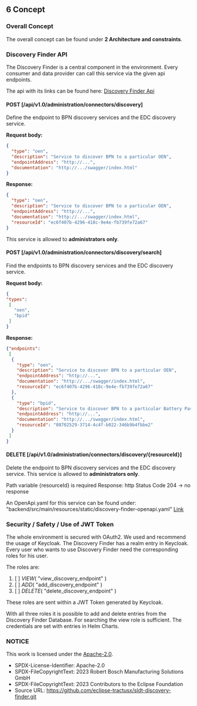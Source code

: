 ## 6 Concept

### Overall Concept

The overall concept can be found under **2 Architecture and
constraints**.

### Discovery Finder API

The Discovery Finder is a central component in the environment. Every
consumer and data provider can call this service via the given api
endpoints.

The api with its links can be found here: [Discovery Finder Api]( https://semantics.int.demo.catena-x.net/discoveryfinder/swagger-ui/index.html)

#### POST [/api/v1.0/administration/connectors/discovery]

Define the endpoint to BPN discovery services and the EDC discovery
service.

**Request body:**

```json
{
  "type": "oen",
  "description": "Service to discover BPN to a particular OEN",
  "endpointAddress": "http://...",
  "documentation": "http://.../swagger/index.html"
}
```

**Response:**

```json
{
  "type": "oen",
  "description": "Service to discover BPN to a particular OEN",
  "endpointAddress": "http://...",
  "documentation": "http://.../swagger/index.html",
  "resourceId": "ec6f407b-4296-418c-9e4e-fb739fe72a67"
}
```

This service is allowed to **administrators only**.


#### POST [/api/v1.0/administration/connectors/discovery/search]

Find the endpoints to BPN discovery services and the EDC discovery
service.

**Request body:**

```json
{
"types": 
 [
   "oen", 
   "bpid"
 ]
}
```

**Response:**

```json
{"endpoints":
 [
  {
    "type": "oen",
    "description": "Service to discover BPN to a particular OEN",
    "endpointAddress": "http://...",
    "documentation": "http://.../swagger/index.html",
    "resourceId": "ec6f407b-4296-418c-9e4e-fb739fe72a67"
  },
  {
    "type": "bpid",
    "description": "Service to discover BPN to a particular Battery Pass ID",
    "endpointAddress": "http://...",
    "documentation": "http://.../swagger/index.html",
    "resourceId": "08702529-3714-4c4f-b022-346b9b4fbbe2"
  }
 ]
}
```

#### DELETE [/api/v1.0/administration/connectors/discovery/{resourceId}]

Delete the endpoint to BPN discovery services and the EDC discovery service.
This service is allowed to **administrators only**.

Path variable {resourceId} is required
Response: http Status Code 204 -> no response

An OpenApi.yaml for this service can be found under:
"backend/src/main/resources/static/discovery-finder-openapi.yaml" [Link](https://github.com/eclipse-tractusx/sldt-discovery-finder/blob/main/backend/src/main/resources/static/discovery-finder-openapi.yaml)


### Security / Safety / Use of JWT Token

The whole environment is secured with OAuth2. We used and recommend the usage of Keycloak. The Discovery Finder has
a realm entry in Keycloak. Every user who wants to use Discovery Finder
need the corresponding roles for his user.

The roles are:

1. [ ] *VIEW*( "view_discovery_endpoint" )
2. [ ] *ADD*( "add_discovery_endpoint" )
3. [ ] *DELETE*( "delete_discovery_endpoint" )

These roles are sent within a JWT Token generated by Keycloak.

With all three roles it is possible to add and delete entries from the
Discovery Finder Database. For searching the view role is sufficient.
The credentials are set with entries in Helm Charts.

### NOTICE

This work is licensed under the [Apache-2.0](https://www.apache.org/licenses/LICENSE-2.0).

- SPDX-License-Identifier: Apache-2.0
- SPDX-FileCopyrightText: 2023 Robert Bosch Manufacturing Solutions GmbH
- SPDX-FileCopyrightText: 2023 Contributors to the Eclipse Foundation
- Source URL: https://github.com/eclipse-tractusx/sldt-discovery-finder.git